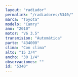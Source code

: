 ```yaml
---
layout: "radiador"
permalink: "/radiadores/5340/"
marca: "Toyota"
modelo: "Camry"
ano: "2010"
motor: "V6 3.5"
transmision: "Automática"
parte: "434000"
clima: "Con clima"
alto: "15 3/4"
ancho: "30 1/4"
observaciones: ""
id: "5340"
---
```


